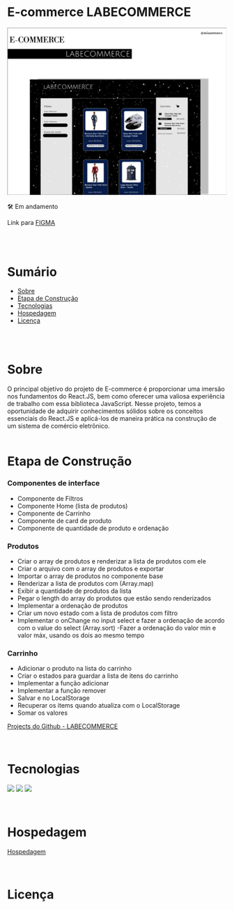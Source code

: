 # E-commerce LABECOMMERCE

![Previa de Design](./projeto-labecommerce/src/assets/img/readme/Previa-do-site-labecommerce.png)

🛠 Em andamento 

Link para
[FIGMA](https://www.figma.com/file/J15c99k2zxzbbCG382EsP7/Labecomerce---Projeto?type=design&node-id=46%3A110&t=e1bQnjl6mEckqOWX-1)

<br>
<br>

# Sumário
<!--ts-->
   * [Sobre](#Sobre)
   * [Etapa de Construção](#etapa-de-construção)
   * [Tecnologias](#tecnologias)
   * [Hospedagem](#hospedagem)
   * [Licença](#licença)

<!--te-->
<br>
<br>


# Sobre

O principal objetivo do projeto de E-commerce é proporcionar uma imersão nos fundamentos do React.JS, bem como oferecer uma valiosa experiência de trabalho com essa biblioteca JavaScript. Nesse projeto, temos a oportunidade de adquirir conhecimentos sólidos sobre os conceitos essenciais do React.JS e aplicá-los de maneira prática na construção de um sistema de comércio eletrônico.
<br>
<br>


# Etapa de Construção
### Componentes de interface

-  Componente de Filtros
-  Componente Home (lista de produtos)
-  Componente de Carrinho
-  Componente de card de produto
-  Componente de quantidade de produto e ordenação

### Produtos

 - Criar o array de produtos e renderizar a lista de produtos com ele
 - Criar o arquivo com o array de produtos e exportar
 - Importar o array de produtos no componente base
 - Renderizar a lista de produtos com (Array.map)
 - Exibir a quantidade de produtos da lista
 - Pegar o length do array do produtos que estão sendo renderizados
 - Implementar a ordenação de produtos
 - Criar um novo estado com a lista de produtos com filtro
 - Implementar o onChange no input select e fazer a ordenação de acordo com o value do select (Array.sort)
 -Fazer a ordenação do valor min e valor máx, usando os dois ao mesmo tempo

### Carrinho

- Adicionar o produto na lista do carrinho
- Criar o estados para guardar a lista de itens do carrinho
- Implementar a função adicionar
- Implementar a função remover
- Salvar e  no LocalStorage 
- Recuperar os items quando atualiza com o LocalStorage
- Somar os valores

[Projects do Github - LABECOMMERCE](https://github.com/users/MiaAntunes/projects/6/views/2)
<br>
<br>
<br>

# Tecnologias

<img width="30px"  src="https://cdn.jsdelivr.net/gh/devicons/devicon/icons/figma/figma-original.svg"/>

<img width="30px" src="https://cdn.jsdelivr.net/gh/devicons/devicon/icons/react/react-original.svg"/>

<img width="30px" src="https://cdn.jsdelivr.net/gh/devicons/devicon/icons/css3/css3-original.svg" />

<br>
<br>
<br>

# Hospedagem
[Hospedagem](https://projectlabecommerce.vercel.app/)
<br>
<br>
<br>

# Licença

